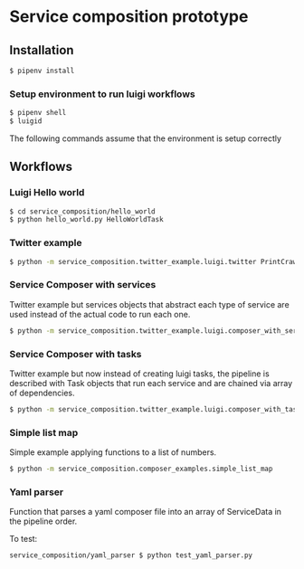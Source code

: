 # Service composition prototype

## Installation

```bash
$ pipenv install
```

### Setup environment to run luigi workflows
```bash
$ pipenv shell
$ luigid
```
The following commands assume that the environment is setup correctly

## Workflows
### Luigi Hello world
```bash
$ cd service_composition/hello_world
$ python hello_world.py HelloWorldTask
```

### Twitter example
```bash
$ python -m service_composition.twitter_example.luigi.twitter PrintCrawled --Geolocate-user=$CIME_USERNAME --Geolocate-password=$CIME_PASSWORD
```

### Service Composer with services
Twitter example but services objects that abstract each type of service are used instead of the actual code to run each one.

```bash
$ python -m service_composition.twitter_example.luigi.composer_with_services PrintCrawled --Geolocate-user=$CIME_USERNAME --Geolocate-password=$CIME_PASSWORD
```

### Service Composer with tasks
Twitter example but now instead of creating luigi tasks, the pipeline is described with Task objects that run each service and are chained via array of dependencies.

```bash
$ python -m service_composition.twitter_example.luigi.composer_with_tasks $CIME_USERNAME $CIME_PASSWORD
```

### Simple list map
Simple example applying functions to a list of numbers.

```bash
$ python -m service_composition.composer_examples.simple_list_map
```

### Yaml parser
Function that parses a yaml composer file into an array of ServiceData in the pipeline order.

To test:
```bash
service_composition/yaml_parser $ python test_yaml_parser.py
```
